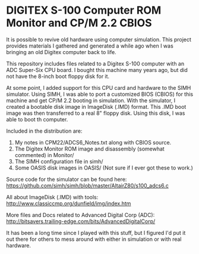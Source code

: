 DIGITEX S-100 Computer ROM Monitor and CP/M 2.2 CBIOS
=====================================================

It is possible to revive old hardware using computer simulation.  This project provides materials I gathered and generated a while ago when I was bringing an old Digitex computer back to life.

This repository includes files related to a Digitex S-100 computer with an ADC Super-Six CPU board.  I bought this machine many years ago, but did not have the 8-inch boot floppy disk for it.

At some point, I added support for this CPU card and hardware to the SIMH simulator.  Using SIMH, I was able to port a customized BIOS (CBIOS) for this machine and get CP/M 2.2 booting in simulation.  With the simulator, I created a bootable disk image in ImageDisk (.IMD) format.  This .IMD boot image was then transferred to a real 8" floppy disk.  Using this disk, I was able to boot th computer.

Included in the distribution are:

1. My notes in CPM22/ADCS6_Notes.txt along with CBIOS source.
2. The Digitex Monitor ROM image and disassembly (somewhat commented) in Monitor/
3. The SIMH configuration file in simh/
4. Some OASIS disk images in OASIS/ (Not sure if I ever got these to work.)

Source code for the simulator can be found here:
https://github.com/simh/simh/blob/master/AltairZ80/s100_adcs6.c

All about ImageDisk (.IMD) with tools:
http://www.classiccmp.org/dunfield/img/index.htm

More files and Docs related to Advanced Digital Corp (ADC):
http://bitsavers.trailing-edge.com/bits/AdvancedDigitalCorp/

It has been a long time since I played with this stuff, but I figured I'd put it out there for others to mess around with either in simulation or with real hardware.


